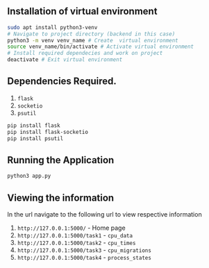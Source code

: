 ## Installation of virtual environment
```bash
sudo apt install python3-venv
# Navigate to project directory (backend in this case)
python3 -m venv venv_name # Create  virtual environment
source venv_name/bin/activate # Activate virtual environment
# Install required dependecies and work on project
deactivate # Exit virtual environment
```


## Dependencies Required.
1. `flask`
2. `socketio`
3. `psutil`

```bash
pip install flask
pip install flask-socketio
pip install psutil
```

## Running the Application
```bash
python3 app.py
```

## Viewing the information
In the url navigate to the following url to view respective information
1. `http://127.0.0.1:5000/` - Home page
2. `http://127.0.0.1:5000/task1` - `cpu_data`
3. `http://127.0.0.1:5000/task2` - `cpu_times`
4. `http://127.0.0.1:5000/task3` - `cpu_migrations`
5. `http://127.0.0.1:5000/task4` - `process_states`